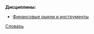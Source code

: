 **Дисциплины:**
- [Финансовые рыкни и инструменты](Финансовые%20рыкни%20и%20инструменты/README)

[Словарь](Словарь.md)